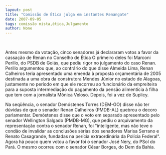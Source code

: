 ```yaml
---
layout: post
title: "Comissão de Ética julga em instantes Renangate"
date: 2007-09-05
tags: comissão mista,ética,Julgamento
author: None
---
```

&nbsp;
&nbsp;

Antes mesmo da vota&ccedil;&atilde;o, cinco senadores j&aacute; declararam votos a favor da cassa&ccedil;&atilde;o de Renan no Conselho de &Eacute;tica
O primeiro deles foi Marconi Perillo, do PSDB de Goi&aacute;s, que pediu rigor no julgamento do caso Renan. Perillo argumentou que, ao contr&aacute;rio do que disse Almeida Lima, Renan Calheiros teria apresentado uma emenda &agrave; proposta or&ccedil;ament&aacute;ria de 2005 destinada a uma obra da construtora Mendes J&uacute;nior no estado de Alagoas, justamente no per&iacute;odo em que ele recorreu ao funcion&aacute;rio da empreiteira para a suposta intermedia&ccedil;&atilde;o do pagamento da pens&atilde;o aliment&iacute;cia &agrave; filha que tem com a jornalista M&ocirc;nica Veloso.
Depois, foi a vez de Suplicy.

Na seq&uuml;&ecirc;ncia, o senador Dem&oacute;stenes Torres (DEM-GO) disse n&atilde;o ter d&uacute;vidas de que o senador Renan Calheiros (PMDB-AL) quebrou o decoro parlamentar. 
Dem&oacute;stenes disse que o voto em separado apresentado pelo senador Wellington Salgado (PMDB-MG), que pediu o arquivamento da representa&ccedil;&atilde;o contra o senador Renan, foi &quot;inteligente, mas n&atilde;o teve o cond&atilde;o de invalidar as conclus&otilde;es s&eacute;rias dos senadores Marisa Serrano e Renato Casagrande, fundadas na per&iacute;cia extraordin&aacute;ria da Pol&iacute;cia Federal&quot;. 
Agora h&aacute; pouco quem votou a favor foi o senador Jos&eacute; Nery, do PSol do Par&aacute;. O mesmo ocorreu com o senador C&eacute;sar Borges, do Dem da Bahia. 